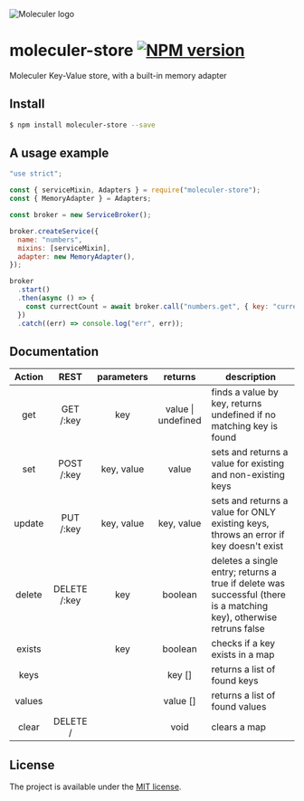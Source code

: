 ![Moleculer logo](http://moleculer.services/images/banner.png)

# moleculer-store [![NPM version](https://img.shields.io/npm/v/moleculer-store.svg)](https://www.npmjs.com/package/moleculer-store)

Moleculer Key-Value store, with a built-in memory adapter

## Install

```bash
$ npm install moleculer-store --save
```

## A usage example

```js
"use strict";

const { serviceMixin, Adapters } = require("moleculer-store");
const { MemoryAdapter } = Adapters;

const broker = new ServiceBroker();

broker.createService({
  name: "numbers",
  mixins: [serviceMixin],
  adapter: new MemoryAdapter(),
});

broker
  .start()
  .then(async () => {
    const currectCount = await broker.call("numbers.get", { key: "currentCount" });
  })
  .catch((err) => console.log("err", err));
```

## Documentation

| Action |     REST     | parameters |      returns       | description                                                                                                        |
| :----: | :----------: | :--------: | :----------------: | ------------------------------------------------------------------------------------------------------------------ |
|  get   |  GET /:key   |    key     | value \| undefined | finds a value by key, returns undefined if no matching key is found                                                |
|  set   |  POST /:key  | key, value |       value        | sets and returns a value for existing and non-existing keys                                                        |
| update |  PUT /:key   | key, value |     key, value     | sets and returns a value for ONLY existing keys, throws an error if key doesn't exist                              |
| delete | DELETE /:key |    key     |      boolean       | deletes a single entry; returns a true if delete was successful (there is a matching key), otherwise retruns false |
| exists |              |    key     |      boolean       | checks if a key exists in a map                                                                                    |
|  keys  |              |            |       key []       | returns a list of found keys                                                                                       |
| values |              |            |      value []      | returns a list of found values                                                                                     |
| clear  |   DELETE /   |            |        void        | clears a map                                                                                                       |

## License

The project is available under the [MIT license](https://tldrlegal.com/license/mit-license).
